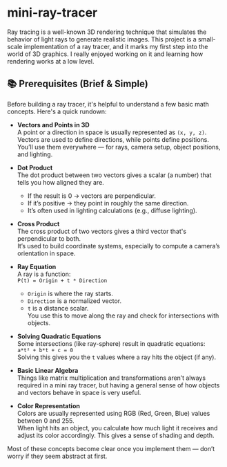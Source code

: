 # mini-ray-tracer
Ray tracing is a well-known 3D rendering technique that simulates the behavior of light rays to generate realistic images. This project is a small-scale implementation of a ray tracer, and it marks my first step into the world of 3D graphics. I really enjoyed working on it and learning how rendering works at a low level.
## 📚 Prerequisites (Brief & Simple)

Before building a ray tracer, it's helpful to understand a few basic math concepts. Here's a quick rundown:

- **Vectors and Points in 3D**  
  A point or a direction in space is usually represented as `(x, y, z)`. Vectors are used to define directions, while points define positions. You’ll use them everywhere — for rays, camera setup, object positions, and lighting.

- **Dot Product**  
  The dot product between two vectors gives a scalar (a number) that tells you how aligned they are.  
  - If the result is 0 → vectors are perpendicular.  
  - If it’s positive → they point in roughly the same direction.  
  - It’s often used in lighting calculations (e.g., diffuse lighting).

- **Cross Product**  
  The cross product of two vectors gives a third vector that's perpendicular to both.  
  It’s used to build coordinate systems, especially to compute a camera’s orientation in space.

- **Ray Equation**  
  A ray is a function:  
  `P(t) = Origin + t * Direction`  
  - `Origin` is where the ray starts.  
  - `Direction` is a normalized vector.  
  - `t` is a distance scalar.  
  You use this to move along the ray and check for intersections with objects.

- **Solving Quadratic Equations**  
  Some intersections (like ray-sphere) result in quadratic equations:  
  `a*t² + b*t + c = 0`  
  Solving this gives you the `t` values where a ray hits the object (if any).

- **Basic Linear Algebra**  
  Things like matrix multiplication and transformations aren’t always required in a mini ray tracer, but having a general sense of how objects and vectors behave in space is very useful.

- **Color Representation**  
  Colors are usually represented using RGB (Red, Green, Blue) values between 0 and 255.  
  When light hits an object, you calculate how much light it receives and adjust its color accordingly. This gives a sense of shading and depth.

Most of these concepts become clear once you implement them — don’t worry if they seem abstract at first.
